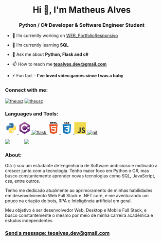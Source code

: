 <h1 align="center">Hi 👋, I'm Matheus Alves </h1>
<h3 align="center">Python / C# Developer & Software Engineer Student</h3>

- 🔭 I’m currently working on [WEB_PortfolioResponsivo](https://github.com/Theus-Alves/WEB_PortfolioResponsivo.git)

- 🌱 I’m currently learning **SQL**

- 💬 Ask me about **Python, Flask and c#**

- 📫 How to reach me **teoalves.dev@gmail.com**

- ⚡ Fun fact - **I've loved video games since I was a baby**

<h3 align="left">Connect with me:</h3>
<p align="left">
<a href="https://www.linkedin.com/in/theusz/" target="blank"><img align="center" src="https://raw.githubusercontent.com/rahuldkjain/github-profile-readme-generator/master/src/images/icons/Social/linked-in-alt.svg" alt="theusz" height="30" width="40" /></a>
<a href="https://instagram.com/theusalvesp" target="blank"><img align="center" src="https://raw.githubusercontent.com/rahuldkjain/github-profile-readme-generator/master/src/images/icons/Social/instagram.svg" alt="theusz" height="30" width="40" /></a>
</p>

<h3 align="left">Languages and Tools:</h3>
<p align="left">
<a href="https://www.python.org" target="_blank" rel="noreferrer"> <img src="https://raw.githubusercontent.com/devicons/devicon/master/icons/python/python-original.svg" alt="python" width="40" height="40"/> </a>
<a href="https://www.w3schools.com/cs/" target="_blank" rel="noreferrer"> <img src="https://raw.githubusercontent.com/devicons/devicon/master/icons/csharp/csharp-original.svg" alt="csharp" width="40" height="40"/> </a>
 <a href="https://flask.palletsprojects.com/" target="_blank" rel="noreferrer"> <img src="https://www.vectorlogo.zone/logos/pocoo_flask/pocoo_flask-icon.svg" alt="flask" width="40" height="40"/> </a>
 <a href="https://www.w3.org/html/" target="_blank" rel="noreferrer"> <img src="https://raw.githubusercontent.com/devicons/devicon/master/icons/html5/html5-original-wordmark.svg" alt="html5" width="40" height="40"/> </a>
 <a href="https://www.w3schools.com/css/" target="_blank" rel="noreferrer"> <img src="https://raw.githubusercontent.com/devicons/devicon/master/icons/css3/css3-original-wordmark.svg" alt="css3" width="40" height="40"/> </a> <a href="https://developer.mozilla.org/en-US/docs/Web/JavaScript" target="_blank" rel="noreferrer"> <img src="https://raw.githubusercontent.com/devicons/devicon/master/icons/javascript/javascript-original.svg" alt="javascript" width="40" height="40"/> </a> <a href="https://git-scm.com/" target="_blank" rel="noreferrer"> <img src="https://www.vectorlogo.zone/logos/git-scm/git-scm-icon.svg" alt="git" width="40" height="40"/> </a>


[![](https://github-readme-stats.vercel.app/api?username=Theus-Alves&show_icons=true&theme=radical&include_all_commits=true&count_private=true)](https://github.com/Theus-Alves)&nbsp;&nbsp;&nbsp;&nbsp;&nbsp;&nbsp;&nbsp;&nbsp;&nbsp;&nbsp;&nbsp;&nbsp;[![](https://github-readme-stats.vercel.app/api/top-langs/?username=Theus-Alves&layout=compact&langs_count=7&theme=radical)](https://github.com/Theus-Alves)

<h3 align="left">About:</h3>
<p align="left">
  Olá :) sou um estudante de Engenharia de Software ambicioso e motivado a crescer junto com a tecnologia. Tenho maior foco em Python e C#, mas busco constantemente aprender novas tecnologias como SQL, JavaScript, css, entre outros.

Tenho me dedicado atualmente ao aprimoramento de minhas habilidades em desenvolvimento Web Full Stack e .NET core, e me aventurando um pouco na criação de bots, RPA e Inteligência artificial em geral.

Meu objetivo é ser desenvolvedor Web, Desktop e Mobile Full Stack, e busco constantemente o mesmo por meio de minha carreira acadêmica e estudos independentes. 
  
### [Send a message: ](https://github.com/Theus-Alves)[teoalves.dev@gmail.com](mailto:teoalves.dev@gmail.com)
